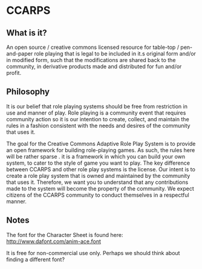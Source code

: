 CCARPS
======

What is it?
-----------

An open source / creative commons licensed resource for
table-top / pen-and-paper role playing that is legal to
be included in it.s original form and/or in modified form,
such that the modifications are shared back to the
community, in derivative products made and distributed
for fun and/or profit.

Philosophy
----------

It is our belief that role playing systems should be free
from restriction in use and manner of play. Role playing
is a community event that requires community action so it
is our intention to create, collect, and maintain the
rules in a fashion consistent with the needs and desires
of the community that uses it.

The goal for the Creative Commons Adaptive Role Play
System is to provide an open framework for building
role-playing games. As such, the rules here will be
rather sparse . it is a framework in which you can build
your own system, to cater to the style of game you want
to play. The key difference between CCARPS and other role
play systems is the license. Our intent is to create a
role play system that is owned and maintained by the
community that uses it. Therefore, we want you to understand
that any contributions made to the system will become the
property of the community. We expect citizens of the CCARPS
community to conduct themselves in a respectful manner.

Notes
-----
The font for the Character Sheet is found here:
http://www.dafont.com/anim-ace.font

It is free for non-commercial use only. Perhaps we should
think about finding a different font?
